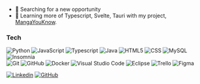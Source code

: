 - 💼 Searching for a new opportunity
- 🌱 Learning more of Typescript, Svelte, Tauri with my project, [MangaYouKnow](https://github.com/manga-you-know/desktop).

<h3>Tech</h3>

![Python](https://img.shields.io/badge/-Python-333333?style=flat&logo=python)
![JavaScript](https://img.shields.io/badge/-JavaScript-333333?style=flat&logo=javascript)
![Typescript](https://img.shields.io/badge/-Typescript-333333?style=flat&logo=typescript) 
![Java](https://img.shields.io/badge/-Java-333333?style=flat&logo=Java&logoColor=007396)
![HTML5](https://img.shields.io/badge/-HTML5-333333?style=flat&logo=HTML5)
![CSS](https://img.shields.io/badge/-CSS-333333?style=flat&logo=CSS3&logoColor=1572B6)
![MySQL](https://img.shields.io/badge/-MySQL-333333?style=flat&logo=mysql)
![Insomnia](https://img.shields.io/badge/-Insomnia-333333?style=flat&logo=insomnia)<br>
![Git](https://img.shields.io/badge/-Git-333333?style=flat&logo=git)
![GitHub](https://img.shields.io/badge/-GitHub-333333?style=flat&logo=github)
![Docker](https://img.shields.io/badge/-Docker-333333?style=flat&logo=docker)
![Visual Studio Code](https://img.shields.io/badge/-Visual%20Studio%20Code-333333?style=flat&logo=visual-studio-code&logoColor=007ACC)
![Eclipse](https://img.shields.io/badge/-Eclipse-333333?style=flat&logo=eclipse-ide&logoColor=2C2255)
![Trello](https://img.shields.io/badge/-Trello-333333?style=flat&logo=trello&logoColor=007ACC)
![Figma](https://img.shields.io/badge/-Figma-333333?style=flat&logo=figma&logoColor=007ACC)
<!-- ![Top Langs](https://github-readme-stats.vercel.app/api/top-langs/?username=reiloko4&theme=tokyonight) -->
[![Linkedin](https://img.shields.io/badge/-thiagovianavargas-blue?style=flat-square&logo=Linkedin&logoColor=white&link=https://www.linkedin.com/in/thiagovianavargas/)](https://www.linkedin.com/in/thiagovianavargas/)
[![GitHub](https://img.shields.io/github/followers/ReiLoko4?label=follow&style=social)](https://github.com/ReiLoko4)



